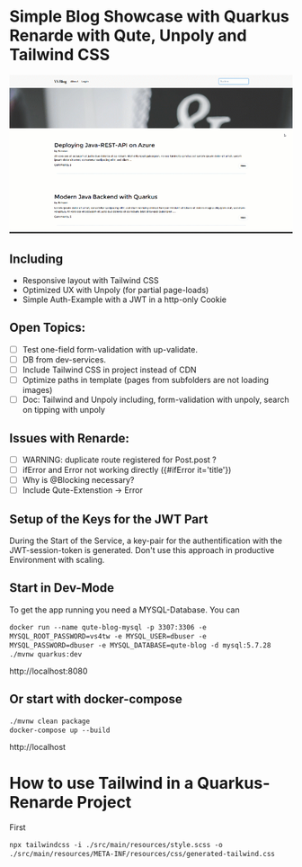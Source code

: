 # Simple Blog Showcase with Quarkus Renarde with Qute, Unpoly and Tailwind CSS
![](example.gif)

## Including
- Responsive layout with Tailwind CSS
- Optimized UX with Unpoly (for partial page-loads)
- Simple Auth-Example with a JWT in a http-only Cookie

## Open Topics:  
- [ ] Test one-field form-validation with up-validate.
- [ ] DB from dev-services.
- [ ] Include Tailwind CSS in project instead of CDN
- [ ] Optimize paths in template (pages from subfolders are not loading images)
- [ ] Doc: Tailwind and Unpoly including, form-validation with unpoly, search on tipping with unpoly

## Issues with Renarde:  
- [ ] WARNING: duplicate route registered for Post.post ?
- [ ] ifError and Error not working directly ({#ifError it='title'})
- [ ] Why is @Blocking necessary?
- [ ] Include Qute-Extenstion -> Error

## Setup of the Keys for the JWT Part
During the Start of the Service, a key-pair for the authentification with the JWT-session-token is generated.
Don't use this approach in productive Environment with scaling.

## Start in Dev-Mode
To get the app running you need a MYSQL-Database. You can 

    docker run --name qute-blog-mysql -p 3307:3306 -e MYSQL_ROOT_PASSWORD=vs4tw -e MYSQL_USER=dbuser -e MYSQL_PASSWORD=dbuser -e MYSQL_DATABASE=qute-blog -d mysql:5.7.28
    ./mvnw quarkus:dev

http://localhost:8080

## Or start with docker-compose

    ./mvnw clean package
    docker-compose up --build

http://localhost

# How to use Tailwind in a Quarkus-Renarde Project  

First

    

    npx tailwindcss -i ./src/main/resources/style.scss -o ./src/main/resources/META-INF/resources/css/generated-tailwind.css
